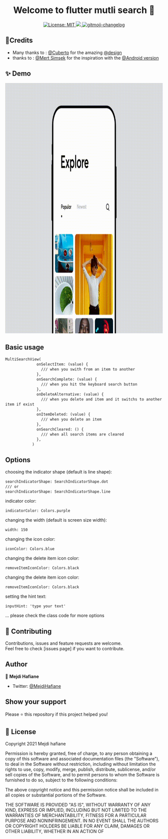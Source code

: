 <h1 align="center">Welcome to flutter mutli search 👋</h1>
<p align="center">
 <a href="https://github.com/kefranabg/readme-md-generator/blob/master/LICENSE">
    <img alt="License: MIT" src="https://img.shields.io/badge/license-MIT-yellow.svg" target="_blank" />
  </a>
  <a href="https://codecov.io/gh/kefranabg/readme-md-generator">
    <img src="https://codecov.io/gh/kefranabg/readme-md-generator/branch/master/graph/badge.svg" />
  </a>
  <a href="https://github.com/frinyvonnick/gitmoji-changelog">
    <img src="https://img.shields.io/badge/changelog-gitmoji-brightgreen.svg" alt="gitmoji-changelog">
  </a>
</p>

	
## :art:Credits
- Many thanks to : [@Cuberto](https://dribbble.com/shots/3971202-Info-navigation) for the amazing [@design](https://dribbble.com/shots/5922034-Multi-search-by-categories) 
- thanks to : [@Mert Şimşek](https://github.com/iammert) for the inspiration with the [@Android version](https://github.com/iammert/MultiSearchView)

## ✨ Demo
<p align="center">
<img src="https://raw.githubusercontent.com/mejdi14/flutter_multi_search/master/images/multisearch-_1_.gif" height="800" width="800" >
	</p>
	
	
## Basic usage
```
MultiSearchView(
              onSelectItem: (value) {
                /// when you swith from an item to another
              },
              onSearchComplete: (value) {
                /// when you hit the keyboard search button
              },
              onDeleteAlternative: (value) {
                /// when you delete and item and it switchs to another item if exist
              },
              onItemDeleted: (value) {
                /// when you delete an item
              },
              onSearchCleared: () {
                /// when all search items are cleared
              },
            )
```

## Options
choosing the indicator shape (default is line shape):
```
searchIndicatorShape: SearchIndicatorShape.dot
/// or
searchIndicatorShape: SearchIndicatorShape.line
```
indicator color:
```
indicatorColor: Colors.purple
```
changing the width (default is screen size width):
```
width: 150
```
changing the icon color:
```
iconColor: Colors.blue
```
changing the delete item icon color:
```
removeItemIconColor: Colors.black
```
changing the delete item icon color:
```
removeItemIconColor: Colors.black
```
setting the hint text:
```
inputHint: 'type your text'
```
... please check the class code for more options
## 🤝 Contributing

Contributions, issues and feature requests are welcome.<br />
Feel free to check [issues page] if you want to contribute.<br />


## Author

👤 **Mejdi Hafiane**

- Twitter: [@MejdiHafiane](https://twitter.com/mejdi141)

## Show your support

Please ⭐️ this repository if this project helped you!


## 📝 License

Copyright 2021 Mejdi hafiane

Permission is hereby granted, free of charge, to any person obtaining a copy of this software and associated documentation files (the "Software"), to deal in the Software without restriction, including without limitation the rights to use, copy, modify, merge, publish, distribute, sublicense, and/or sell copies of the Software, and to permit persons to whom the Software is furnished to do so, subject to the following conditions:

The above copyright notice and this permission notice shall be included in all copies or substantial portions of the Software.

THE SOFTWARE IS PROVIDED "AS IS", WITHOUT WARRANTY OF ANY KIND, EXPRESS OR IMPLIED, INCLUDING BUT NOT LIMITED TO THE WARRANTIES OF MERCHANTABILITY, FITNESS FOR A PARTICULAR PURPOSE AND NONINFRINGEMENT. IN NO EVENT SHALL THE AUTHORS OR COPYRIGHT HOLDERS BE LIABLE FOR ANY CLAIM, DAMAGES OR OTHER LIABILITY, WHETHER IN AN ACTION OF

